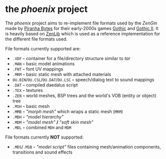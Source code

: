 # the _phoenix_ project

The _phoenix_ project aims to re-implement file formats used by the _ZenGin_ made by [Piranha Bytes](https://www.piranha-bytes.com/) for their early-2000s games [Gothic](https://en.wikipedia.org/wiki/Gothic_(video_game)) and [Gothic II](https://en.wikipedia.org/wiki/Gothic_II). It is heavily based on [ZenLib](https://github.com/Try/ZenLib) which is used as a reference implementation for the different file formats used.

File formats currently supported are:
* `.VDF` __-__ container for a file/directory structure similar to _tar_
* `.MAN` __-__ basic model animations
* `.FNT` __-__ font UV mappings
* `.MRM` __-__ basic static mesh with attached materials
* `OU.BIN`/`OU.CSL`/`OU.DAT`/`OU.LSC` __-__ speech/dialog text to sound mappings
* `.DAT` __-__ compiled daedalus script
* `.TEX` __-__ textures
* `.ZEN` __-__ world meshes, BSP trees and the world's VOB (entity or object) tree
* `.MSH` __-__ basic mesh
* `.MMB` __-__ _"morph mesh"_ which wraps a static mesh (`MRM`)
* `.MDH` __-__ _"model hierarchy"_
* `.MDM` __-__ _"model mesh"_ __/__ _"soft skin mesh"_
* `.MDL` __-__ combined `MDH` and `MDM`

File formats currently __NOT__ supported:
* `.MDS`/`.MSB` __-__ _"model script"_ files containing mesh/animation components, transitions and sound effects
